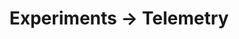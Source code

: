 ---
layout: telemetry.njk
title: Experiments → Telemetry
intro: I'm experimenting with some different ways to track progress in certain areas and skills; the contents of this page may be in constant flux.
practice:
    - music:
        - date: 2021-01-01
          minutes: 204
          notes: Learning and documenting the controls of the Korg Volca Sample
        - date: 2021-01-02
          minutes: 85
          notes: Learning and documenting the controls of the Korg Volca Sample
    - coding:
        - date: 2021-01-01
          minutes: 200
          notes: Working on my website
        - date: 2021-01-02
          minutes: 110
          notes: Working on my website
reading:
    - title: Design as Art
      author: Bruno Munari
      year: 1967
      progress:
        - date: 2021-01-01
          percent: 10
        - date: 2021-01-02
          percent: 15
    - title: Music Theory for Electronic Music Producers
      author: J. Anthony Allen
      year: 2018
      progress:
        - date: 2021-01-02
          percent: 7
placesofinterest:
    - name:
      citystate:
      country:
      link:
      notes:
---